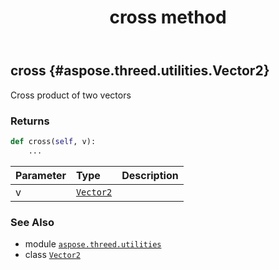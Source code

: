 ﻿---
title: cross method
second_title: Aspose.3D for Python via .NET API References
description: 
type: docs
weight: 30
url: /python-net/aspose.threed.utilities/vector2/cross/
is_root: false
---

## cross {#aspose.threed.utilities.Vector2}

Cross product of two vectors


### Returns 





```python
def cross(self, v):
    ...
```


| Parameter | Type | Description |
| :- | :- | :- |
| v | [`Vector2`](/3d/python-net/aspose.threed.utilities/vector2) |  |



### See Also
* module [`aspose.threed.utilities`](../../)
* class [`Vector2`](/3d/python-net/aspose.threed.utilities/vector2)
